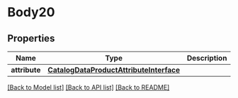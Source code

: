 # Body20

## Properties
Name | Type | Description | Notes
------------ | ------------- | ------------- | -------------
**attribute** | [**CatalogDataProductAttributeInterface**](CatalogDataProductAttributeInterface.md) |  | 

[[Back to Model list]](../README.md#documentation-for-models) [[Back to API list]](../README.md#documentation-for-api-endpoints) [[Back to README]](../README.md)


